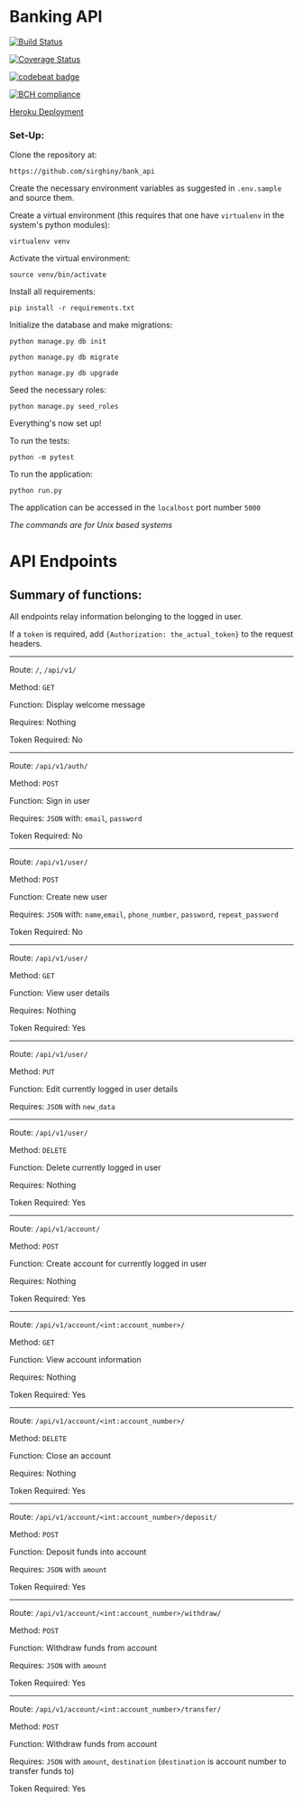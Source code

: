 # Banking API

[![Build Status](https://travis-ci.org/sirghiny/bank_api.svg?branch=develop)](https://travis-ci.org/sirghiny/bank_api)

[![Coverage Status](https://coveralls.io/repos/github/sirghiny/bank_api/badge.svg?branch=develop)](https://coveralls.io/github/sirghiny/bank_api?branch=develop)

[![codebeat badge](https://codebeat.co/badges/c36a8cb3-5048-4caf-879b-df318f73f132)](https://codebeat.co/projects/github-com-sirghiny-bank_api-develop)

[![BCH compliance](https://bettercodehub.com/edge/badge/sirghiny/bank_api?branch=develop)](https://bettercodehub.com/)

[Heroku Deployment](https://smallbank.herokuapp.com/)


### Set-Up:

Clone the repository at:

	https://github.com/sirghiny/bank_api

Create the necessary environment variables as suggested in `.env.sample` and source them.


Create a virtual environment (this requires that one have `virtualenv` in the system's python modules):

	virtualenv venv

Activate the virtual environment:

	source venv/bin/activate

Install all requirements:

	pip install -r requirements.txt

Initialize the database and make migrations:

	python manage.py db init

	python manage.py db migrate

	python manage.py db upgrade

Seed the necessary roles:

	python manage.py seed_roles

Everything's now set up!

To run the tests:

	python -m pytest


To run the application:

	python run.py

The application can be accessed in the `localhost` port number `5000`


*The commands are for Unix based systems*


# API Endpoints

## Summary of functions:

All endpoints relay information belonging to the logged in user.

If a `token` is required, add `{Authorization: the_actual_token}` to the request headers.


---------------------------------------------------------------------------------------
Route: `/`, `/api/v1/`

Method: `GET`

Function: Display welcome message

Requires: Nothing

Token Required: No


---------------------------------------------------------------------------------------
Route: `/api/v1/auth/`

Method: `POST`

Function: Sign in user

Requires: `JSON` with: `email`, `password`

Token Required: No


---------------------------------------------------------------------------------------
Route: `/api/v1/user/`

Method: `POST`

Function: Create new user 

Requires: `JSON` with: `name`,`email`, `phone_number`, `password`, `repeat_password`

Token Required: No


---------------------------------------------------------------------------------------
Route: `/api/v1/user/`

Method: `GET`

Function: View user details

Requires: Nothing

Token Required: Yes


---------------------------------------------------------------------------------------
Route: `/api/v1/user/`

Method: `PUT`

Function: Edit currently logged in user details

Requires: `JSON` with `new_data`


---------------------------------------------------------------------------------------
Route: `/api/v1/user/`

Method: `DELETE`

Function: Delete currently logged in user

Requires: Nothing

Token Required: Yes


---------------------------------------------------------------------------------------
Route: `/api/v1/account/`

Method: `POST`

Function: Create account for currently logged in user

Requires: Nothing

Token Required: Yes


---------------------------------------------------------------------------------------
Route: `/api/v1/account/<int:account_number>/`

Method: `GET`

Function: View account information

Requires: Nothing

Token Required: Yes


---------------------------------------------------------------------------------------
Route: `/api/v1/account/<int:account_number>/`

Method: `DELETE`

Function: Close an account

Requires: Nothing

Token Required: Yes


---------------------------------------------------------------------------------------
Route: `/api/v1/account/<int:account_number>/deposit/`

Method: `POST`

Function: Deposit funds into account

Requires: `JSON` with `amount`

Token Required: Yes


---------------------------------------------------------------------------------------
Route: `/api/v1/account/<int:account_number>/withdraw/`

Method: `POST`

Function: Withdraw funds from account

Requires: `JSON` with `amount`

Token Required: Yes


---------------------------------------------------------------------------------------
Route: `/api/v1/account/<int:account_number>/transfer/`

Method: `POST`

Function: Withdraw funds from account

Requires: `JSON` with `amount`, `destination` (`destination` is account number to transfer funds to)

Token Required: Yes


